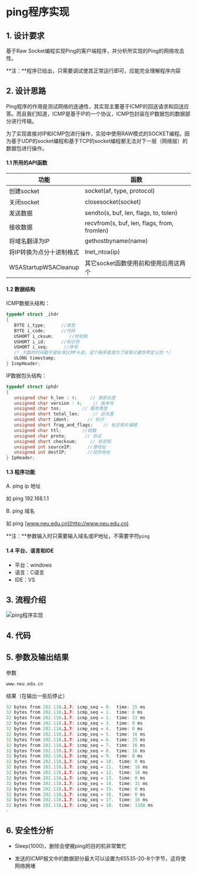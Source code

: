 # ping程序实现


## 1. 设计要求

基于Raw Socket编程实现Ping的客户端程序，并分析所实现的Ping的网络攻击性。

**注：**程序已给出，只需要调试使其正常运行即可，应能完全理解程序内容

## 2. 设计思路

Ping程序的作用是测试网络的连通性，其实现主要基于ICMP的回送请求和回送应答。而且我们知道，ICMP是基于IP的一个协议，ICMP包封装在IP数据包的数据部分进行传输。

为了实现直接对IP和ICMP包进行操作，实验中使用RAW模式的SOCKET编程。因为基于UDP的socket编程和基于TCP的socket编程都无法对下一层（网络层）的数据包进行操作。

#### 1.1 所用的API函数

| 功能                     | 函数                                        |
| ------------------------ | ------------------------------------------- |
| 创建socket               | socket(af, type, protocol)                  |
| 关闭socket               | closesocket(socket)                         |
| 发送数据                 | sendto(s, buf, len, flags, to, tolen)       |
| 接收数据                 | recvfrom(s, buf, len, flags, from, fromlen) |
| 将域名翻译为IP           | gethostbyname(name)                         |
| 将IP转换为点分十进制格式 | Inet_ntoa(ip)                               |
| WSAStartupWSACleanup     | 其它socket函数使用前和使用后用这两个        |

#### 1.2 数据结构

ICMP数据头结构： 

```c
typedef struct _ihdr
{
   BYTE i_type;      //类型
   BYTE i_code;      //代码
   USHORT i_cksum;      //校验和
   USHORT i_id;      //标识符
   USHORT i_seq;      //序号
   /* 下面的时间戳不是标准ICMP头部，这个程序里是为了容易计算世界定义的 */
   ULONG timestamp;
} IcmpHeader;
```

IP数据包头结构：

```c
typedef struct iphdr
{
   unsigned char h_len : 4;     // 首部长度
   unsigned char version : 4;    // 版本号
   unsigned char tos;        // 服务类型
   unsigned short total_len;     // 总长度
   unsigned short ident;       // 标识
   unsigned short frag_and_flags;    // 标志和片偏移
   unsigned char ttl;        //跳数
   unsigned char proto;       // 协议
   unsigned short checksum;     // 校验和
   unsigned int sourceIP;      //源地址
   unsigned int destIP;        //目的地址
} IpHeader;
```

#### 1.3 程序功能

A. ping ip 地址

如 ping 192.168.1.1

B. ping 域名

如 ping [www.neu.edu.cn](http://www.neu.edu.cn)

**注：**参数输入时只需要输入域名或IP地址，不需要字符`ping`

#### 1.4 平台、语言和IDE

- 平台：windows    
- 语言：C语言
- IDE：VS	

## 3. 流程介绍

![ping程序实现](https://user-images.githubusercontent.com/26682846/71582497-74c49700-2b45-11ea-82e2-70d31ca79912.jpg)

## 4. 代码

<script src="https://gist.github.com/shuzang/26b2052e5283fa0ff596c43fa3c52265.js"></script>
## 5. 参数及输出结果

参数

```c
www.neu.edu.cn
```

结果（在输出一些后停止）

```c
32 bytes from 202.118.1.7: icmp_seq = 0.  time: 15 ms
32 bytes from 202.118.1.7: icmp_seq = 1.  time: 0 ms
32 bytes from 202.118.1.7: icmp_seq = 2.  time: 32 ms
32 bytes from 202.118.1.7: icmp_seq = 3.  time: 0 ms
32 bytes from 202.118.1.7: icmp_seq = 4.  time: 0 ms
32 bytes from 202.118.1.7: icmp_seq = 5.  time: 16 ms
32 bytes from 202.118.1.7: icmp_seq = 6.  time: 15 ms
32 bytes from 202.118.1.7: icmp_seq = 7.  time: 16 ms
32 bytes from 202.118.1.7: icmp_seq = 8.  time: 16 ms
32 bytes from 202.118.1.7: icmp_seq = 9.  time: 0 ms
32 bytes from 202.118.1.7: icmp_seq = 10.  time: 0 ms
32 bytes from 202.118.1.7: icmp_seq = 11.  time: 16 ms
32 bytes from 202.118.1.7: icmp_seq = 12.  time: 16 ms
32 bytes from 202.118.1.7: icmp_seq = 13.  time: 0 ms
32 bytes from 202.118.1.7: icmp_seq = 14.  time: 31 ms
32 bytes from 202.118.1.7: icmp_seq = 15.  time: 0 ms
32 bytes from 202.118.1.7: icmp_seq = 16.  time: 0 ms
32 bytes from 202.118.1.7: icmp_seq = 17.  time: 16 ms
32 bytes from 202.118.1.7: icmp_seq = 18.  time: 1188 ms
-
```

## 6. 安全性分析

- Sleep(1000)，删除会使被ping的目的机非常繁忙

- 发送的ICMP报文中的数据部分最大可以设置为65535-20-8个字节，这将使网络拥堵
